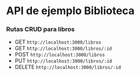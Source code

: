 # API de ejemplo Biblioteca

### Rutas CRUD para libros

- GET `http://localhost:3000/libros`
- GET `http://localhost:3000/libros/:id`
- POST `http://localhost:3000/libros`
- PUT `http://localhost:3000/libros/:id`
- DELETE `http://localhost:3000/libros/:id`
